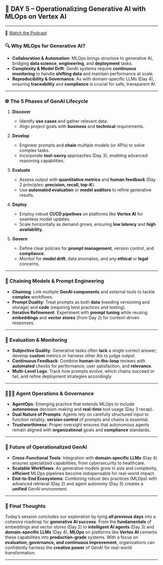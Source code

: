 ## 🧠 DAY 5 – Operationalizing Generative AI with MLOps on Vertex AI

---

🔗 [Watch the Podcast](https://www.youtube.com/watch?v=Hbk8UXavHrk)

### 🔍 Why MLOps for Generative AI?

- **Collaboration & Automation**: MLOps brings structure to generative AI, bridging **data science**, **engineering**, and **deployment** tasks.  
- **Complexity & Model Drift**: GenAI systems require **continuous monitoring** to handle **shifting data** and maintain performance at scale.  
- **Reproducibility & Governance**: As with domain-specific LLMs (Day 4), ensuring **traceability** and **compliance** is crucial for safe, transparent AI.

---

### 🌐 The 5 Phases of GenAI Lifecycle

1. **Discover**  
   - Identify **use cases** and gather relevant data.  
   - Align project goals with **business** and **technical** requirements.

2. **Develop**  
   - Engineer prompts and **chain** multiple models (or APIs) to solve complex tasks.  
   - Incorporate **tool-savvy** approaches (Day 3), enabling advanced reasoning capabilities.

3. **Evaluate**  
   - Assess output with **quantitative metrics** and **human feedback** (Day 2 principles: **precision, recall, top-K**).  
   - Use **automated evaluation** or **model auditors** to refine generative results.

4. **Deploy**  
   - Employ robust **CI/CD pipelines** on platforms like **Vertex AI** for seamless model updates.  
   - Scale horizontally as demand grows, ensuring **low latency** and **high availability**.

5. **Govern**  
   - Define clear policies for **prompt management**, version control, and **compliance**.  
   - Monitor for **model drift**, data anomalies, and any **ethical** or **legal** concerns.

---

### 🔗 Chaining Models & Prompt Engineering

- **Chaining**: Link multiple **GenAI components** and external tools to tackle **complex** workflows.  
- **Prompt Duality**: Treat prompts as both **data** (needing versioning and storage) and **code** (requiring best practices and testing).  
- **Iterative Refinement**: Experiment with **prompt tuning** while reusing **embeddings** and **vector stores** (from Day 2) for context-driven responses.

---

### 📏 Evaluation & Monitoring

- **Subjective Quality**: Generative tasks often **lack** a single correct answer; develop **custom** metrics or harness other AIs to judge output.  
- **Continuous Feedback**: Combine **human-in-the-loop** reviews with **automated** checks for performance, user satisfaction, and **relevance**.  
- **Multi-Level Logs**: Track how prompts evolve, which chains succeed or fail, and refine deployment strategies accordingly.

---

### 🧑‍🤝‍🧑 Agent Operations & Governance

- **AgentOps**: Emerging practice that extends MLOps to include **autonomous** decision-making and **real-time** tool usage (Day 3 recap).  
- **Dual Nature of Prompts**: Agents rely on carefully structured input to function reliably; **version control** of prompts and chains is essential.  
- **Trustworthiness**: Proper oversight ensures that autonomous agents remain aligned with **organizational** goals and **compliance** standards.

---

### 🚀 Future of Operationalized GenAI

- **Cross-Functional Tools**: Integration with **domain-specific LLMs** (Day 4) ensures specialized capabilities, from cybersecurity to healthcare.  
- **Scalable Workflows**: As generative models grow in size and complexity, **efficient** MLOps pipelines become indispensable for real-world impact.  
- **End-to-End Ecosystems**: Combining robust dev practices (MLOps) with advanced retrieval (Day 2) and agent autonomy (Day 3) creates a **unified** GenAI environment.

---

### 🧠 Final Thoughts

Today’s session concludes our exploration by tying **all previous days** into a cohesive roadmap for **generative AI success**. From the **fundamentals** of embeddings and vector stores (Day 2) to **intelligent AI agents** (Day 3) and **domain-specific LLMs** (Day 4), **MLOps** on platforms like **Vertex AI** cements these capabilities into **production-grade** systems. With a focus on **evaluation, governance, and continuous improvement**, organizations can confidently harness the **creative power** of GenAI for real-world transformation.

---
